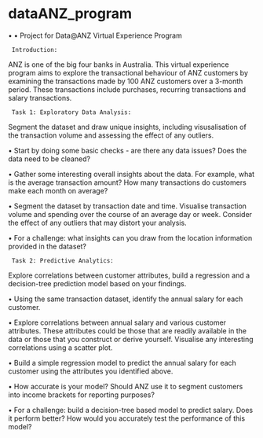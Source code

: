 # dataANZ_program

• • Project for Data@ANZ Virtual Experience Program 

     Introduction:

ANZ is one of the big four banks in Australia. This virtual experience program aims to explore the transactional behaviour of ANZ customers by examining the transactions made by 100 ANZ customers over a 3-month period. These transactions include purchases, recurring transactions and salary transactions.

     Task 1: Exploratory Data Analysis:

Segment the dataset and draw unique insights, including visusalisation of the transaction volume and assessing the effect of any outliers.

• Start by doing some basic checks - are there any data issues? Does the data need to be cleaned?

• Gather some interesting overall insights about the data. For example, what is the average transaction amount? How many transactions do customers make each month on average?

• Segment the dataset by transaction date and time. Visualise transaction volume and spending over the course of an average day or week. Consider the effect of any outliers that may distort your analysis.

• For a challenge: what insights can you draw from the location information provided in the dataset?

     Task 2: Predictive Analytics:

Explore correlations between customer attributes, build a regression and a decision-tree prediction model based on your findings.

• Using the same transaction dataset, identify the annual salary for each customer.

• Explore correlations between annual salary and various customer attributes. These attributes could be those that are readily available in the data or those that you construct or derive yourself. Visualise any interesting correlations using a scatter plot.

• Build a simple regression model to predict the annual salary for each customer using the attributes you identified above.

• How accurate is your model? Should ANZ use it to segment customers into income brackets for reporting purposes?

• For a challenge: build a decision-tree based model to predict salary. Does it perform better? How would you accurately test the performance of this model?
